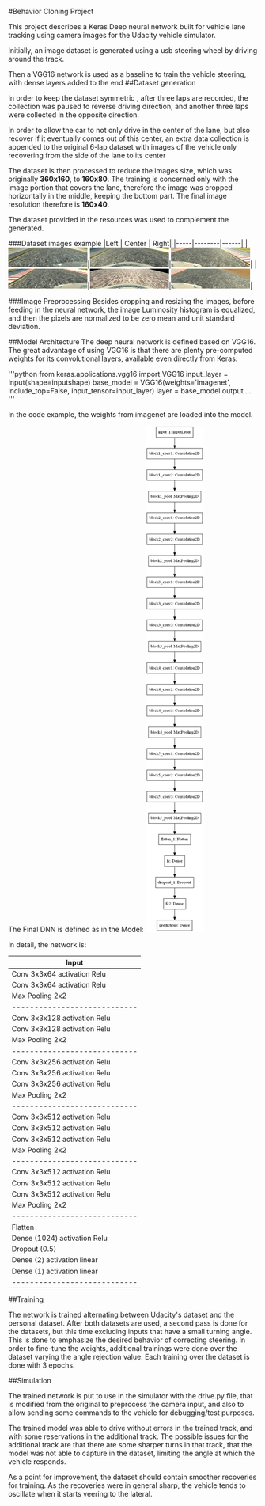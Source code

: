 
#Behavior Cloning Project

This project describes a Keras Deep neural network built for vehicle lane
tracking using camera images for the Udacity vehicle simulator.

Initially, an image dataset is generated using a usb steering wheel by driving
around the track.

Then a VGG16 network is used as a baseline to train the vehicle steering, with
dense layers added to the end
##Dataset generation


In order to keep the dataset symmetric , after three laps are recorded, the
collection was paused to reverse driving direction, and another three laps were
collected in the opposite direction.

In order to allow the car to not only drive in the center of the lane, but also
recover if it eventually comes out of this center, an extra data collection is
appended to the original 6-lap dataset with images of the vehicle only
recovering from the side of the lane to its center

The dataset is then processed to reduce the images size, which was originally
__360x160__, to __160x80__. The training is concerned only with the image portion that
covers the lane, therefore the image was cropped horizontally in the middle,
keeping the bottom part. The final image resolution therefore is __160x40__.

The dataset provided in the resources was used to complement the
generated.

###Dataset images example
|Left | Center | Right|
|-----|--------|------|
|![Left 1](/dataset_samples/l_1.jpg)|![Center 1](/dataset_samples/c_1.jpg)|![Right 1](/dataset_samples/r_1.jpg)|
|![Left 2](/dataset_samples/l_2.jpg)|![Center 2](/dataset_samples/c_2.jpg)|![Right 2](/dataset_samples/r_2.jpg)|

###Image Preprocessing
Besides cropping and resizing the images, before feeding in the neural network,
the image Luminosity histogram is equalized, and then the pixels are normalized
to be zero mean and unit standard deviation.

##Model Architecture
The deep neural network is defined based on VGG16. The great advantage of using
VGG16 is that there are plenty pre-computed weights for its convolutional layers,
available even directly from Keras:

'''python
  from keras.applications.vgg16 import VGG16
  input_layer = Input(shape=inputshape)
  base_model = VGG16(weights='imagenet', include_top=False, input_tensor=input_layer)
  layer = base_model.output
  ...
'''

In the code example, the weights from imagenet are loaded into the model.

The Final DNN is defined as in the Model:
![DNN Model](model.png)


In detail, the network is:

|Input                       |
|----------------------------|
|Conv 3x3x64 activation Relu |
|Conv 3x3x64 activation Relu |
|Max Pooling 2x2             |
|----------------------------|
|Conv 3x3x128 activation Relu|
|Conv 3x3x128 activation Relu|
|Max Pooling 2x2             |
|----------------------------|
|Conv 3x3x256 activation Relu|
|Conv 3x3x256 activation Relu|
|Conv 3x3x256 activation Relu|
|Max Pooling 2x2             |
|----------------------------|
|Conv 3x3x512 activation Relu|
|Conv 3x3x512 activation Relu|
|Conv 3x3x512 activation Relu|
|Max Pooling 2x2             |
|----------------------------|
|Conv 3x3x512 activation Relu|
|Conv 3x3x512 activation Relu|
|Conv 3x3x512 activation Relu|
|Max Pooling 2x2             |
|----------------------------|
|Flatten                     |
|Dense (1024) activation Relu|
|Dropout (0.5)               |
|Dense (2)  activation linear|
|Dense (1)  activation linear|
|----------------------------|


##Training

The network is trained alternating between Udacity's dataset and the personal
dataset. After both datasets are used, a second pass is done for the datasets,
but this time excluding inputs that have a small turning angle. This is done to
emphasize the desired behavior of correcting steering. In order to fine-tune the
weights, additional trainings were done over the dataset varying the angle
rejection value. Each training over the dataset is done with 3 epochs.

##Simulation

The trained network is put to use in the simulator with the drive.py file, that
is modified from the original to preprocess the camera input, and also to allow
sending some commands to the vehicle for debugging/test purposes.

The trained model was able to drive without errors in the trained track, and
with some reservations in the additional track. The possible issues for the
additional track are that there are some sharper turns in that track, that the
model was not able to capture in the dataset, limiting the angle at which the
vehicle responds.

As a point for improvement, the dataset should contain smoother recoveries for
training. As the recoveries were in general sharp, the vehicle tends to oscillate
when it starts veering to the lateral.

